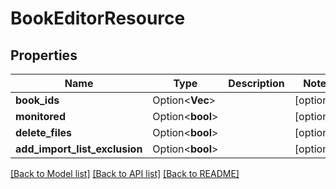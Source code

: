 # BookEditorResource

## Properties

Name | Type | Description | Notes
------------ | ------------- | ------------- | -------------
**book_ids** | Option<**Vec<i32>**> |  | [optional]
**monitored** | Option<**bool**> |  | [optional]
**delete_files** | Option<**bool**> |  | [optional]
**add_import_list_exclusion** | Option<**bool**> |  | [optional]

[[Back to Model list]](../README.md#documentation-for-models) [[Back to API list]](../README.md#documentation-for-api-endpoints) [[Back to README]](../README.md)


